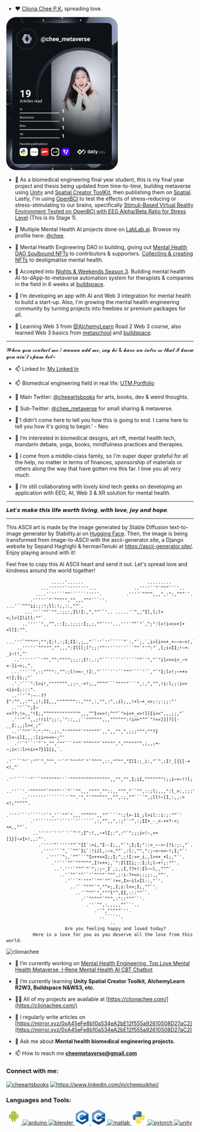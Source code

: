 - ♥ [Cliona Chee P.K.](https://clionachee.com) spreading love.

<a href="https://app.daily.dev/chee_metaverse"><img src="https://github.com/clionachee/clionachee/blob/main/devcard.svg" width="300" alt="Chee Metaverse's Dev Card"/></a>

- 💞️ As a biomedical engineering final year student, this is my final year project and thesis being updated from time-to-time, building metaverse using [Unity](https://unity.com/) and [Spatial Creator ToolKit](https://www.spatial.io/toolkit), then publishing them on [Spatial](https://www.spatial.io/). Lastly, I'm using [OpenBCI](https://openbci.com/) to test the effects of stress-reducing or stress-stimulating to our brains, specifically [Stimuli-Based Virtual Reality Environment Tested on OpenBCI with EEG Alpha/Beta Ratio for Stress Level](https://www.canva.com/design/DAFV-a509Qw/NpiMrwPnrRzaynxEzyzGaw/view?utm_content=DAFV-a509Qw&utm_campaign=designshare&utm_medium=link&utm_source=publishsharelink) (This is its Stage 1).
- 💞️ Multiple Mental Health AI projects done on [LabLab.ai](https://lablab.ai/). Browse my profile here: [@chee](https://lablab.ai/u/@chee). 
- 💞️ Mental Health Engineering DAO in building, giving out [Mental Health DAO Soulbound NFTs](https://mintkudos.xyz/community/mentalHealthDAO) to contributors & supporters. [Collecting & creating NFTs](https://opensea.io/cheeartsbooks) to destigmatise mental health.

     
- 🌱 Accepted into [Nights & Weekends Season 3](https://twitter.com/_nightsweekends). Building mental health AI-to-dApp-to-metaverse automation system for therapists & companies in the field in 6 weeks at [buildspace](https://m.buildspace.so/).
- 🌱 I’m developing an app with AI and Web 3 integration for mental health to build a start-up.
      Also, I'm growing the mental health engineering community by turning projects into freebies or premium packages for all.
- 🌱 Learning Web 3 from [@AlchemyLearn](https://university.alchemy.com/) Road 2 Web 3 course, also learned Web 3 basics from [metaschool](https://metaschool.so/profile/chee_metaverse) and [buildspace](https://m.buildspace.so/).

________________________________________________________________________________________________________________________

𝓦𝓱𝓮𝓷 𝔂𝓸𝓾 𝓬𝓸𝓷𝓽𝓪𝓬𝓽 𝓶𝓮 / 𝔀𝓪𝓷𝓷𝓪 𝓪𝓭𝓭 𝓶𝓮, 𝓼𝓪𝔂 𝓱𝓲 & 𝓱𝓪𝓿𝓮 𝓪𝓷 𝓲𝓷𝓽𝓻𝓸 𝓼𝓸 𝓽𝓱𝓪𝓽 𝓘 𝓴𝓷𝓸𝔀 𝔂𝓸𝓾 𝓪𝓲𝓷'𝓽 𝓼𝓹𝓪𝓶 𝓫𝓸𝓽~
- 📫 Linked In: [My Linked In](https://www.linkedin.com/in/cheepuikhei/) 
- 📫 Biomedical engineering field in real life: [UTM Portfolio](https://eportfolio.utm.my/view/view.php?t=9m4X5GePBDyzgvpwb1nC) 
- 👋 Main Twitter: [@cheeartsbooks](https://twitter.com/cheeartsbooks) for arts, books, dev & weird thoughts.
- 👋 Sub-Twitter: [@chee_metaverse](https://twitter.com/chee_metaverse) for small sharing & metaverse.
- 👋'I didn't come here to tell you how this is going to end. I came here to tell you how it's going to begin.' - Neo

- 👀 I’m interested in biomedical designs, art nft, mental health tech, mandarin debate, yoga, books, mindfulness practices and therapies.
- 👀 I come from a middle-class family, so I'm super duper grateful for all the help, no matter in terms of finances, sponsorship of materials or others along the way that have gotten me this far. I love you all very much.
- 👀 I’m still collaborating with lovely kind tech geeks on developing an application with EEG, AI, Web 3 & XR solution for mental health. 

________________________________________________________________________________________________________________________

𝙇𝙚𝙩'𝙨 𝙢𝙖𝙠𝙚 𝙩𝙝𝙞𝙨 𝙡𝙞𝙛𝙚 𝙬𝙤𝙧𝙩𝙝 𝙡𝙞𝙫𝙞𝙣𝙜, 𝙬𝙞𝙩𝙝 𝙡𝙤𝙫𝙚, 𝙟𝙤𝙮 𝙖𝙣𝙙 𝙝𝙤𝙥𝙚.

________________________________________________________________________________________________________________________

This ASCII art is made by the image generated by Stable Diffusion text-to-image generator by Stability.ai on [Hugging Face](https://huggingface.co/stabilityai). Then, the image is being transformed from image-to-ASCII with the ascii-generator.site, a Django website by Sepand Haghighi & hermanTenuki at https://ascii-generator.site/. Enjoy playing around with it!  

Feel free to copy this AI ASCII heart and send it out. Let's spread love and kindness around the world together!    


                                                                                          

                                                                                          
                                                                                          
                     .....'......                        .........                        
                 ...''''''`''''''''...              ..''''``^`^^^```'..                   
               ....'`''```^^``````'''''.         .''''`^^^^,,,",:^:,^^^`'.                
             .'''''`^`^^^"","",,,"^"```''.     ...'``^^"ii:;:!;ll:!;,::,"^`.              
           ...''``^"`"",:;;:,Il!I:,","^``'.. .....'`^,,^Il,l;l+<;l>lIlill:""`.            
          ..'''``",,"^,::I;,:;;;:I;,;,"^`'''...'''`^^`"`,^;":l>!i<<>+]+<llI:"^.           
        ...'''`^^^"^;"^;I;!,:;I;II:,;,,"``''`''`````^`:,"`;,`,i>li+>+_+~~>~>!,`'          
        ..'''''`^^""^,"^,,,":Illl;l";;:"^'''`''`'```^^`"'^:"`,l;i<II;!~+-_i~!!,^'         
       ..''''''``'^",^":"""";;;:;I!:,:;"```'`'`'`'```^^``",^`"il>><i>_~+<-]i~>;,^.        
      ...'''``^,:;"^"":,"^:;l!><~_!I:,^````'`'``^"^````'``,^`"I;l>!;~++><!I;Ii;;"`        
      .'.'```":l>i!,""""^"^,;;~_-+!;,,^^^^```"""""```^,:,^,"^,!i:l;;:i>><ii>I;:::".       
      ..'''`^:~--??I":^",,:"",;!;II,,,""^^^^^::,^"",:,"",:^,;il;,,!+l~+_<>;:;:;;:^'       
      ..''``";I~<+??;!>,,"!I;,^^^""""""""^^",,,^^I<>>!;^"^`">i<+_<>!llIi<<",,,;;,"`       
      .'''^`^,,;!!il";;:,`"::,,;``"^^^"",,,"^"^"":!i>>"^^`"!<<]]]?][-__I:,,;l><_;"`       
      ..'`^"^`":":"":,;:,^'^"^"^`""""^^`,,",,"",",;;;"^";^"?}{l<~ilI,,,:lii>><+~;^'       
       .''`"``'`^`","^,"""```""^`"^^"""`"^""",","^"""^",;,,;+-~;i<::l>>i>+?}11[i,`.       
        .'````^'`:"^`^,^"",''`^`^""^^`"`^^^",::,"^"","IlI:;_i:,^`^,;I!_[{{[-+<!,^`        
        .''`````'^```""""^""''`'^""^^^^^""^^^"",,"","",I;iI,^^^""^"!;;i~+~!!l;;,`         
         ..''``'.'^^^"^^`^""^''`^``^^,,,""^",^"::,,"^^,^``^",::;l;,,,":l_>:,:;:".         
          ..'''''''```````'`^^.'","`^^^^"",,"^,:;,"^````^,;ll!~[I,:,,:><!;""^"^.          
            .''''```'````''`",'``"^`",,,"^^^^",,"^````":;l>-11_;l>il::i:;:^^`'            
             .''```''''`'``'``'``````,:,"^,,",:;"`'^,:;II+_-_>-++?-<;<<,,""`.             
              ..'''''`'''``'`^'";I^:!,,~+lI;:",:"`";;;i>!~,>+[1}]~>I>!,,:^'.              
                .'''''^`''''"^`"II`:>i,"I--I;,,^`";I;I;"::>_~->~]?i:;:,"`.                
                 .''''```^,``^^`Ii`:!iil,:~>,^^`,:l:,"",":;~<~<<~!;I;"`'                  
                   .'''``^;,`^^```^I>++<<I;;I;^,;!I:>+_i,,l>++_+l;,"`'.                   
                     .''`'`"^`^"^^^",I!<+>;,`":IlIIi;::I;l;l~+!;:"^'.                     
                      ..'.'''`"^^`^`";:;~_I`,;,;I,??+!:Il~~l,,""^`.                       
                        ..'`^^`"^``'`^"""`^"",;:i-?+<>;:;;:,,"^'.                         
                          .'```^`"""``^^`"^`!+<,I>~il>Il::,"`'.                           
                            ..'``^"^"`","^>;,I;i:l<>;I;,"^`'.                             
                              ..'`^^^`","""l"^,II,:::"^``.                                
                                .'`^^^"^`^^^,:"::""^``'.                                  
                                  .''`^",:,,,,,^"``'..                                    
                                     .'`^,""""^`''.                                       
                                       ..````''.                                          
                                           ..                                             
                          Are you feeling happy and loved today?  
              Here is a love for you as you deserve all the love from this world.
                                                             
                                                                                          
<p align="left"> <img src="https://komarev.com/ghpvc/?username=clionachee&label=Profile%20views&color=fec3f3&style=plastic" alt="clionachee" /> </p>

- 🔭 I’m currently working on [Mental Health Engineering, Top Love Mental Health Metaverse, I-Rene Mental Health AI CBT Chatbot](https://mentalhealthengineering.com/)

- 🌱 I’m currently learning **Unity Spatial Creator Toolkit, AlchemyLearn R2W3, Buildspace N&WS3, etc.**

- 👨‍💻 All of my projects are available at [https://clionachee.com/](https://clionachee.com/)

- 📝 I regularly write articles on [https://mirror.xyz/0xA45eFe8b10a534eA2bE12f555a92610508D27aC2](https://mirror.xyz/0xA45eFe8b10a534eA2bE12f555a92610508D27aC2)

- 💬 Ask me about **Mental health biomedical engineering projects.**

- 📫 How to reach me **cheemetaverse@gmail.com**

<h3 align="left">Connect with me:</h3>
<p align="left">
<a href="https://twitter.com/cheeartsbooks" target="blank"><img align="center" src="https://raw.githubusercontent.com/rahuldkjain/github-profile-readme-generator/master/src/images/icons/Social/twitter.svg" alt="cheeartsbooks" height="30" width="40" /></a>
<a href="https://linkedin.com/in/https://www.linkedin.com/in/cheepuikhei/" target="blank"><img align="center" src="https://raw.githubusercontent.com/rahuldkjain/github-profile-readme-generator/master/src/images/icons/Social/linked-in-alt.svg" alt="https://www.linkedin.com/in/cheepuikhei/" height="30" width="40" /></a>
</p>

<h3 align="left">Languages and Tools:</h3>
<p align="left"> <a href="https://developer.android.com" target="_blank" rel="noreferrer"> <img src="https://raw.githubusercontent.com/devicons/devicon/master/icons/android/android-original-wordmark.svg" alt="android" width="40" height="40"/> </a> <a href="https://www.arduino.cc/" target="_blank" rel="noreferrer"> <img src="https://cdn.worldvectorlogo.com/logos/arduino-1.svg" alt="arduino" width="40" height="40"/> </a> <a href="https://www.blender.org/" target="_blank" rel="noreferrer"> <img src="https://download.blender.org/branding/community/blender_community_badge_white.svg" alt="blender" width="40" height="40"/> </a> <a href="https://www.cprogramming.com/" target="_blank" rel="noreferrer"> <img src="https://raw.githubusercontent.com/devicons/devicon/master/icons/c/c-original.svg" alt="c" width="40" height="40"/> </a> <a href="https://www.w3schools.com/cpp/" target="_blank" rel="noreferrer"> <img src="https://raw.githubusercontent.com/devicons/devicon/master/icons/cplusplus/cplusplus-original.svg" alt="cplusplus" width="40" height="40"/> </a> <a href="https://www.mathworks.com/" target="_blank" rel="noreferrer"> <img src="https://upload.wikimedia.org/wikipedia/commons/2/21/Matlab_Logo.png" alt="matlab" width="40" height="40"/> </a> <a href="https://www.python.org" target="_blank" rel="noreferrer"> <img src="https://raw.githubusercontent.com/devicons/devicon/master/icons/python/python-original.svg" alt="python" width="40" height="40"/> </a> <a href="https://pytorch.org/" target="_blank" rel="noreferrer"> <img src="https://www.vectorlogo.zone/logos/pytorch/pytorch-icon.svg" alt="pytorch" width="40" height="40"/> </a> <a href="https://unity.com/" target="_blank" rel="noreferrer"> <img src="https://www.vectorlogo.zone/logos/unity3d/unity3d-icon.svg" alt="unity" width="40" height="40"/> </a> </p>
